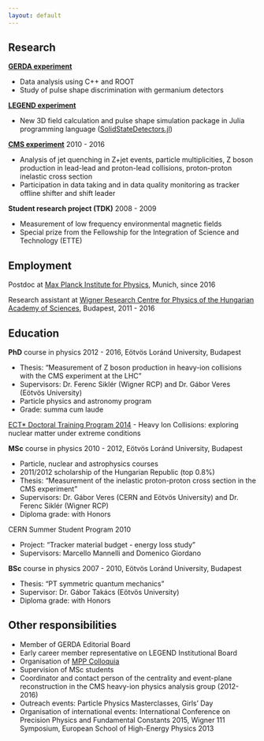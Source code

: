 ```yaml
---
layout: default
---
```


## Research

[__GERDA experiment__](https://www.mpi-hd.mpg.de/gerda)
* Data analysis using C++ and ROOT
* Study of pulse shape discrimination with germanium detectors

[__LEGEND experiment__](http://legend-exp.org/)
* New 3D field calculation and pulse shape simulation package in Julia programming language ([SolidStateDetectors.jl](https://juliaphysics.github.io/SolidStateDetectors.jl/stable/))

[__CMS experiment__](https://cms.cern/) 2010 - 2016
* Analysis of jet quenching in Z+jet events, particle multiplicities, Z boson production in lead-lead and proton-lead collisions, proton-proton inelastic cross section
* Participation in data taking and in data quality monitoring as tracker offline shifter and shift leader

__Student research project (TDK)__ 2008 - 2009
* Measurement of low frequency environmental magnetic fields
* Special prize from the Fellowship for the Integration of Science and Technology (ETTE)

## Employment

Postdoc at [Max Planck Institute for Physics](https://www.mpp.mpg.de/), Munich, since 2016

Research assistant at [Wigner Research Centre for Physics of the Hungarian Academy of Sciences](https://wigner.mta.hu/en/news), Budapest, 2011 - 2016

## Education

__PhD__ course in physics 2012 - 2016, Eötvös Loránd University, Budapest
* Thesis: “Measurement of Z boson production in heavy-ion collisions with the CMS experiment at the LHC”
* Supervisors: Dr. Ferenc Siklér (Wigner RCP) and Dr. Gábor Veres (Eötvös University)
* Particle physics and astronomy program
* Grade: summa cum laude

[ECT* Doctoral Training Program 2014](http://www.ectstar.eu/node/753) - Heavy Ion Collisions: exploring nuclear matter under extreme conditions

__MSc__ course in physics 2010 - 2012, Eötvös Loránd University, Budapest
* Particle, nuclear and astrophysics courses
* 2011/2012 scholarship of the Hungarian Republic (top 0.8%)
* Thesis: “Measurement of the inelastic proton-proton cross section in the CMS experiment”
* Supervisors: Dr. Gábor Veres (CERN and Eötvös University) and Dr. Ferenc Siklér (Wigner RCP)
* Diploma grade: with Honors

CERN Summer Student Program 2010
* Project: “Tracker material budget - energy loss study”
* Supervisors: Marcello Mannelli and Domenico Giordano

__BSc__ course in physics 2007 - 2010, Eötvös Loránd University, Budapest
* Thesis: “PT symmetric quantum mechanics”
* Supervisor: Dr. Gábor Takács (Eötvös University)
* Diploma grade: with Honors

## Other responsibilities
* Member of GERDA Editorial Board
* Early career member representative on LEGEND Institutional Board
* Organisation of [MPP Colloquia](https://indico.mpp.mpg.de/category/35/)
* Supervision of MSc students
* Coordinator and contact person of the centrality and event-plane reconstruction in the CMS heavy-ion physics analysis group (2012-2016)
* Outreach events: Particle Physics Masterclasses, Girls’ Day
* Organisation of international events: International Conference on Precision Physics and Fundamental Constants 2015, Wigner 111 Symposium, European School of High-Energy Physics 2013

